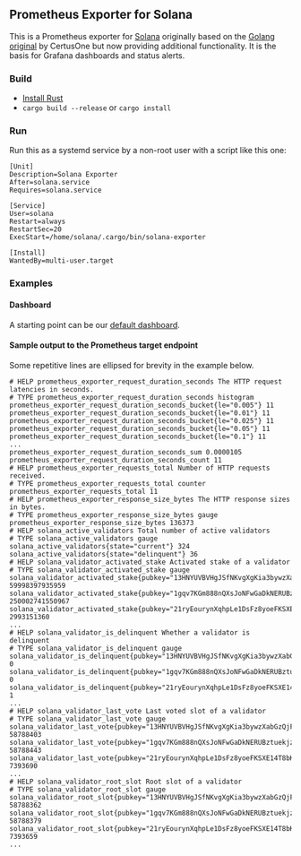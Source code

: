 ## Prometheus Exporter for Solana

This is a Prometheus exporter for [Solana](https://github.com/solana-labs/solana) originally based
on the [Golang original](https://github.com/certusone/solana_exporter) by CertusOne but now
providing additional functionality. It is the basis for Grafana dashboards and status alerts.

### Build

* [Install Rust](https://www.rust-lang.org/tools/install)
* `cargo build --release` or `cargo install`

### Run

Run this as a systemd service by a non-root user with a script like this one:
```
[Unit]
Description=Solana Exporter
After=solana.service
Requires=solana.service

[Service]
User=solana
Restart=always
RestartSec=20
ExecStart=/home/solana/.cargo/bin/solana-exporter

[Install]
WantedBy=multi-user.target
```

### Examples

#### Dashboard

A starting point can be our [default dashboard](./dashboards/rustiq.json).

#### Sample output to the Prometheus target endpoint

Some repetitive lines are ellipsed for brevity in the example below.
```
# HELP prometheus_exporter_request_duration_seconds The HTTP request latencies in seconds.
# TYPE prometheus_exporter_request_duration_seconds histogram
prometheus_exporter_request_duration_seconds_bucket{le="0.005"} 11
prometheus_exporter_request_duration_seconds_bucket{le="0.01"} 11
prometheus_exporter_request_duration_seconds_bucket{le="0.025"} 11
prometheus_exporter_request_duration_seconds_bucket{le="0.05"} 11
prometheus_exporter_request_duration_seconds_bucket{le="0.1"} 11
...
prometheus_exporter_request_duration_seconds_sum 0.0000105
prometheus_exporter_request_duration_seconds_count 11
# HELP prometheus_exporter_requests_total Number of HTTP requests received.
# TYPE prometheus_exporter_requests_total counter
prometheus_exporter_requests_total 11
# HELP prometheus_exporter_response_size_bytes The HTTP response sizes in bytes.
# TYPE prometheus_exporter_response_size_bytes gauge
prometheus_exporter_response_size_bytes 136373
# HELP solana_active_validators Total number of active validators
# TYPE solana_active_validators gauge
solana_active_validators{state="current"} 324
solana_active_validators{state="delinquent"} 36
# HELP solana_validator_activated_stake Activated stake of a validator
# TYPE solana_validator_activated_stake gauge
solana_validator_activated_stake{pubkey="13HNYUVBVHgJSfNKvgXgKia3bywzXabGzQjFyMQxLMjS"} 59998397935959
solana_validator_activated_stake{pubkey="1gqv7KGm888nQXsJoNFwGaDkNERUBztuekjzK3J3T7a"} 250002741550967
solana_validator_activated_stake{pubkey="21ryEourynXqhpLe1DsFz8yoeFKSXE14T8bKBFmzcYzt"} 2993151360
...
# HELP solana_validator_is_delinquent Whether a validator is delinquent
# TYPE solana_validator_is_delinquent gauge
solana_validator_is_delinquent{pubkey="13HNYUVBVHgJSfNKvgXgKia3bywzXabGzQjFyMQxLMjS"} 0
solana_validator_is_delinquent{pubkey="1gqv7KGm888nQXsJoNFwGaDkNERUBztuekjzK3J3T7a"} 0
solana_validator_is_delinquent{pubkey="21ryEourynXqhpLe1DsFz8yoeFKSXE14T8bKBFmzcYzt"} 1
...
# HELP solana_validator_last_vote Last voted slot of a validator
# TYPE solana_validator_last_vote gauge
solana_validator_last_vote{pubkey="13HNYUVBVHgJSfNKvgXgKia3bywzXabGzQjFyMQxLMjS"} 58788403
solana_validator_last_vote{pubkey="1gqv7KGm888nQXsJoNFwGaDkNERUBztuekjzK3J3T7a"} 58788443
solana_validator_last_vote{pubkey="21ryEourynXqhpLe1DsFz8yoeFKSXE14T8bKBFmzcYzt"} 7393690
...
# HELP solana_validator_root_slot Root slot of a validator
# TYPE solana_validator_root_slot gauge
solana_validator_root_slot{pubkey="13HNYUVBVHgJSfNKvgXgKia3bywzXabGzQjFyMQxLMjS"} 58788362
solana_validator_root_slot{pubkey="1gqv7KGm888nQXsJoNFwGaDkNERUBztuekjzK3J3T7a"} 58788379
solana_validator_root_slot{pubkey="21ryEourynXqhpLe1DsFz8yoeFKSXE14T8bKBFmzcYzt"} 7393659
...
```
